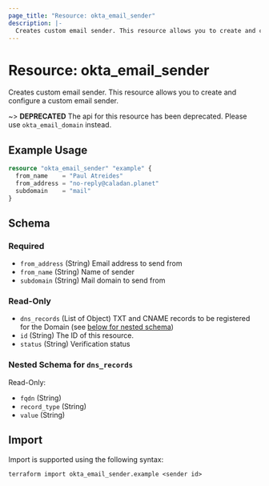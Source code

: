 ```yaml
---
page_title: "Resource: okta_email_sender"
description: |-
  Creates custom email sender. This resource allows you to create and configure a custom email sender.
---
```


# Resource: okta_email_sender

Creates custom email sender. This resource allows you to create and configure a custom email sender.

~> **DEPRECATED** The api for this resource has been deprecated. Please use `okta_email_domain` instead.

## Example Usage

```terraform
resource "okta_email_sender" "example" {
  from_name    = "Paul Atreides"
  from_address = "no-reply@caladan.planet"
  subdomain    = "mail"
}
```

<!-- schema generated by tfplugindocs -->
## Schema

### Required

- `from_address` (String) Email address to send from
- `from_name` (String) Name of sender
- `subdomain` (String) Mail domain to send from

### Read-Only

- `dns_records` (List of Object) TXT and CNAME records to be registered for the Domain (see [below for nested schema](#nestedatt--dns_records))
- `id` (String) The ID of this resource.
- `status` (String) Verification status

<a id="nestedatt--dns_records"></a>
### Nested Schema for `dns_records`

Read-Only:

- `fqdn` (String)
- `record_type` (String)
- `value` (String)

## Import

Import is supported using the following syntax:

```shell
terraform import okta_email_sender.example <sender id>
```